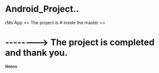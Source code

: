 # Android_Project..
 rMs App
 << The project is # inside the master >>
# --------> The project is completed and thank you.




 ~~Notes~~
